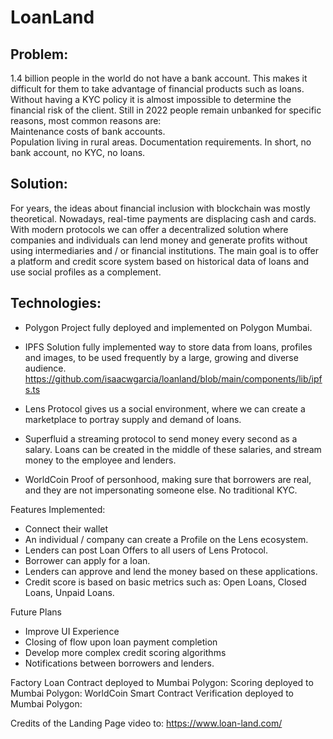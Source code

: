 # LoanLand

## Problem:

1.4 billion people in the world do not have a bank account. This makes it difficult for them to take advantage of financial products such as loans. Without having a KYC policy it is almost impossible to determine the financial risk of the client. Still in 2022 people remain unbanked for specific reasons, most common reasons are:  
Maintenance costs of bank accounts.  
Population living in rural areas.
Documentation requirements.
In short, no bank account, no KYC, no loans.

## Solution:

For years, the ideas about financial inclusion with blockchain was mostly theoretical. Nowadays, real-time payments are displacing cash and cards. With modern protocols we can offer a decentralized solution where companies and individuals can lend money and generate profits without using intermediaries and / or financial institutions. The main goal is to offer a platform and credit score system based on historical data of loans and use social profiles as a complement.

## Technologies:

- Polygon Project fully deployed and implemented on Polygon Mumbai.

- IPFS Solution fully implemented way to store data from loans, profiles and images, to be used frequently by a large, growing and diverse audience.
  https://github.com/isaacwgarcia/loanland/blob/main/components/lib/ipfs.ts

- Lens Protocol gives us a social environment, where we can create a marketplace to portray supply and demand of loans.

- Superfluid a streaming protocol to send money every second as a salary. Loans can be created in the middle of these salaries, and stream money to the employee and lenders.

- WorldCoin Proof of personhood, making sure that borrowers are real, and they are not impersonating someone else. No traditional KYC.

Features Implemented:

- Connect their wallet
- An individual / company can create a Profile on the Lens ecosystem.
- Lenders can post Loan Offers to all users of Lens Protocol.
- Borrower can apply for a loan.
- Lenders can approve and lend the money based on these applications.
- Credit score is based on basic metrics such as: Open Loans, Closed Loans, Unpaid Loans.

Future Plans

- Improve UI Experience
- Closing of flow upon loan payment completion
- Develop more complex credit scoring algorithms
- Notifications between borrowers and lenders.

Factory Loan Contract deployed to Mumbai Polygon:
Scoring deployed to Mumbai Polygon:
WorldCoin Smart Contract Verification deployed to Mumbai Polygon:

Credits of the Landing Page video to: https://www.loan-land.com/
